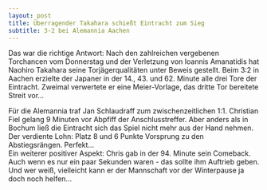 ```yaml
---
layout: post
title: Überragender Takahara schießt Eintracht zum Sieg
subtitle: 3-2 bei Alemannia Aachen
---
```


Das war die richtige Antwort: Nach den zahlreichen vergebenen Torchancen vom Donnerstag und der Verletzung von Ioannis Amanatidis hat Naohiro Takahara seine Torjägerqualitäten unter Beweis gestellt. Beim 3:2 in Aachen erzielte der Japaner in der 14., 43. und 62. Minute alle drei Tore der Eintracht. Zweimal verwertete er eine Meier-Vorlage, das dritte Tor bereitete Streit vor...

Für die Alemannia traf Jan Schlaudraff zum zwischenzeitlichen 1:1. Christian Fiel gelang 9 Minuten vor Abpfiff der Anschlusstreffer. Aber anders als in Bochum ließ die Eintracht sich das Spiel nicht mehr aus der Hand nehmen. Der verdiente Lohn: Platz 8 und 6 Punkte Vorsprung zu den Abstiegsrängen. Perfekt...  
Ein weiterer positiver Aspekt: Chris gab in der 94. Minute sein Comeback. Auch wenn es nur ein paar Sekunden waren - das sollte ihm Auftrieb geben. Und wer weiß, vielleicht kann er der Mannschaft vor der Winterpause ja doch noch helfen...
